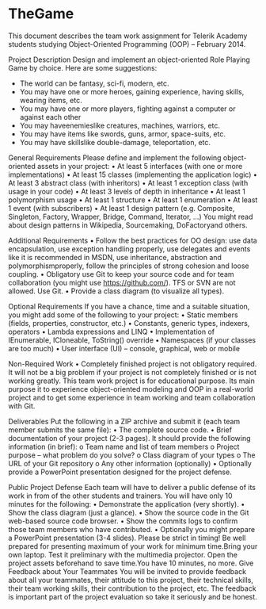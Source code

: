 TheGame
=======

This document describes the team work assignment for Telerik Academy students studying Object-Oriented Programming (OOP) – February 2014.

Project Description
Design and implement an object-oriented Role Playing Game by choice. Here are some suggestions:
  -	The world can be fantasy, sci-fi, modern, etc.
  -	You may have one or more heroes, gaining experience, having skills, wearing items, etc.
  -	You may have one or more players, fighting against a computer or against each other
  -	You may haveenemieslike creatures, machines, warriors, etc. 
  -	You may have items like swords, guns, armor, space-suits, etc.
  -	You may have skillslike double-damage, teleportation, etc.

General Requirements
Please define and implement the following object-oriented assets in your project:
  •	At least 5 interfaces (with one or more implementations)
  •	At least 15 classes (implementing the application logic)
  •	At least 3 abstract class (with inheritors)
  •	At least 1 exception class (with usage in your code)
  •	At least 3 levels of depth in inheritance
  •	At least 1 polymorphism usage
  •	At least 1 structure
  •	At least 1 enumeration
  •	At least 1 event (with subscribers)
  •	At least 1 design pattern (e.g. Composite, Singleton, Factory, Wrapper, Bridge, Command, Iterator, …)
You might read about design patterns in Wikipedia, Sourcemaking, DoFactoryand others.

Additional Requirements
  •	Follow the best practices for OO design: use data encapsulation, use exception handling properly, use delegates and events like it is recommended in MSDN, use inheritance, abstraction and polymorphismproperly, follow the principles of strong cohesion and loose coupling.
  •	Obligatory use Git to keep your source code and for team collaboration (you might use https://github.com/). TFS or SVN are not allowed. Use Git.
  •	Provide a class diagram (to visualize all types).

Optional Requirements
If you have a chance, time and a suitable situation, you might add some of the following to your project:
  •	Static members (fields, properties, constructor, etc.)
  •	Constants, generic types, indexers, operators
  •	Lambda expressions and LINQ
  •	Implementation of IEnumerable<T>, ICloneable, ToString() override
  •	Namespaces (if your classes are too much)
  •	User interface (UI) – console, graphical, web or mobile

Non-Required Work
  •	Completely finished project is not obligatory required. It will not be a big problem if your project is not completely finished or is not working greatly. This team work project is for educational purpose. Its main purpose it to experience object-oriented modeling and OOP in a real-world project and to get some experience in team working and team collaboration with Git. 

Deliverables
Put the following in a ZIP archive and submit it (each team member submits the same file):
  •	The complete source code.
  •	Brief documentation of your project (2-3 pages). It should provide the following information (in brief):
    o	Team name and list of team members
    o	Project purpose – what problem do you solve?
    o	Class diagram of your types
    o	The URL of your Git repository
    o	Any other information (optionally)
  •	Optionally provide a PowerPoint presentation designed for the project defense.

Public Project Defense
Each team will have to deliver a public defense of its work in from of the other students and trainers. You will have only 10 minutes for the following:
  •	Demonstrate the application (very shortly).
  •	Show the class diagram (just a glance).
  •	Show the source code in the Git web-based source code browser.
  •	Show the commits logs to confirm those team members who have contributed.
  •	Optionally you might prepare a PowerPoint presentation (3-4 slides).
Please be strict in timing! Be well prepared for presenting maximum of your work for minimum time.Bring your own laptop. Test it preliminary with the multimedia projector. Open the project assets beforehand to save time.You have 10 minutes, no more.
Give Feedback about Your Teammates
You will be invited to provide feedback about all your teammates, their attitude to this project, their technical skills, their team working skills, their contribution to the project, etc. The feedback is important part of the project evaluation so take it seriously and be honest.

